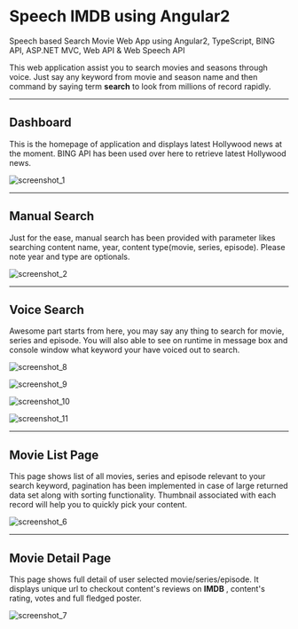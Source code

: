 # Speech IMDB using Angular2
Speech based Search Movie Web App using Angular2, TypeScript, BING API, ASP.NET MVC, Web API & Web Speech API

This web application assist you to search movies and seasons through voice. Just say any keyword from movie and season name and then command by saying term **search** to look from millions of record rapidly.

-------------

## Dashboard
This is the homepage of application and displays latest Hollywood news at the moment. BING API has been used over here to retrieve latest Hollywood news.

![screenshot_1](https://cloud.githubusercontent.com/assets/10474169/20869786/fb22caf0-ba2e-11e6-8eb4-b177169b8d58.png)

-------------

## Manual Search
Just for the ease, manual search has been provided with parameter likes searching content name, year, content type(movie, series, episode). Please note year and type are optionals.

![screenshot_2](https://cloud.githubusercontent.com/assets/10474169/20869801/5587f8c6-ba2f-11e6-946b-e6a9da504c55.png)

-------------

## Voice Search
Awesome part starts from here, you may say any thing to search for movie, series and episode. You will also able to see on runtime in message box and console window what keyword your have voiced out to search.

![screenshot_8](https://cloud.githubusercontent.com/assets/10474169/20869821/e29f9e12-ba2f-11e6-9356-c5dbd470b9c5.png)

![screenshot_9](https://cloud.githubusercontent.com/assets/10474169/20869823/e2abc016-ba2f-11e6-879f-6abaf1250035.png)

![screenshot_10](https://cloud.githubusercontent.com/assets/10474169/20869822/e2ab4e6a-ba2f-11e6-91f2-167b6167e76b.png)

![screenshot_11](https://cloud.githubusercontent.com/assets/10474169/20869824/e2abb904-ba2f-11e6-9346-8b0d8540e4e3.png)

-------------

## Movie List Page
This page shows list of all movies, series and episode relevant to your search keyword, pagination has been implemented in case of large returned data set along with sorting functionality. Thumbnail associated with each record will help you to quickly pick your content. 

![screenshot_6](https://cloud.githubusercontent.com/assets/10474169/20869838/4b51f34c-ba30-11e6-8933-7bc401b41896.png)

-------------

## Movie Detail Page
This page shows full detail of user selected movie/series/episode. It displays unique url to checkout content's reviews on **IMDB** , content's rating, votes and full fledged poster. 

![screenshot_7](https://cloud.githubusercontent.com/assets/10474169/20869852/ba49697e-ba30-11e6-864d-438d46e51b62.png)



